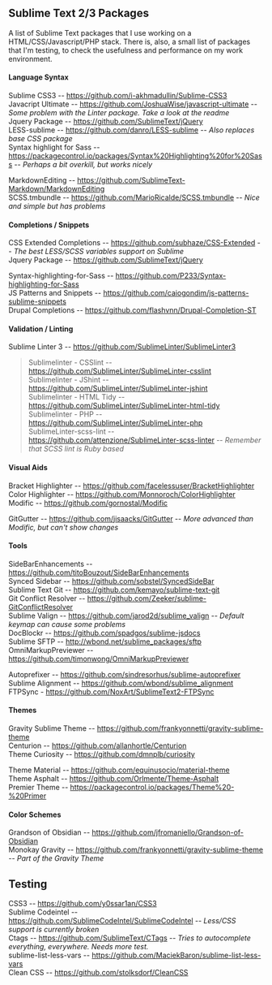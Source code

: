## Sublime Text 2/3 Packages
A list of Sublime Text packages that I use working on a HTML/CSS/Javascript/PHP stack. There is, also, a small list of packages that I'm testing, to check the usefulness and performance on my work environment.

#### Language Syntax

Sublime CSS3 -- <https://github.com/i-akhmadullin/Sublime-CSS3><br>
Javacript Ultimate -- <https://github.com/JoshuaWise/javascript-ultimate> -- *Some problem with the Linter package. Take a look at the readme*<br>
Jquery Package -- <https://github.com/SublimeText/jQuery><br>
LESS-sublime -- <https://github.com/danro/LESS-sublime> -- *Also replaces base CSS package*<br>
Syntax highlight for Sass -- <https://packagecontrol.io/packages/Syntax%20Highlighting%20for%20Sass> -- *Perhaps a bit overkill, but works nicely*<br>

MarkdownEditing -- <https://github.com/SublimeText-Markdown/MarkdownEditing><br>
SCSS.tmbundle -- <https://github.com/MarioRicalde/SCSS.tmbundle> -- *Nice and simple but has problems*<br>

#### Completions / Snippets

CSS Extended Completions -- <https://github.com/subhaze/CSS-Extended> -- *The best LESS/SCSS variables support on Sublime*<br>
Jquery Package -- <https://github.com/SublimeText/jQuery><br>

Syntax-highlighting-for-Sass -- <https://github.com/P233/Syntax-highlighting-for-Sass><br>
JS Patterns and Snippets -- <https://github.com/caiogondim/js-patterns-sublime-snippets><br>
Drupal Completions -- <https://github.com/flashvnn/Drupal-Completion-ST><br>

#### Validation / Linting

Sublime Linter 3 -- <https://github.com/SublimeLinter/SublimeLinter3><br>
> Sublimelinter - CSSlint -- <https://github.com/SublimeLinter/SublimeLinter-csslint><br>
> Sublimelinter - JShint -- <https://github.com/SublimeLinter/SublimeLinter-jshint><br>
> Sublimelinter - HTML Tidy -- <https://github.com/SublimeLinter/SublimeLinter-html-tidy><br>
> Sublimelinter - PHP -- <https://github.com/SublimeLinter/SublimeLinter-php><br>
> SublimeLinter-scss-lint -- <https://github.com/attenzione/SublimeLinter-scss-linter> -- *Remember that SCSS lint is Ruby based*<br>

#### Visual Aids

Bracket Highlighter -- <https://github.com/facelessuser/BracketHighlighter><br>
Color Highlighter -- <https://github.com/Monnoroch/ColorHighlighter><br>
Modific -- <https://github.com/gornostal/Modific><br>

GitGutter -- <https://github.com/jisaacks/GitGutter> -- *More advanced than Modific, but can't show changes*<br>

#### Tools

Side​Bar​Enhancements -- <https://github.com/titoBouzout/SideBarEnhancements><br>
Synced Sidebar -- <https://github.com/sobstel/SyncedSideBar><br>
Sublime Text Git -- <https://github.com/kemayo/sublime-text-git><br>
Git Conflict Resolver -- <https://github.com/Zeeker/sublime-GitConflictResolver><br>
Sublime Valign -- <https://github.com/jarod2d/sublime_valign> -- *Default keymap can cause some problems*<br>
DocBlockr -- <https://github.com/spadgos/sublime-jsdocs><br>
Sublime SFTP -- <http://wbond.net/sublime_packages/sftp><br>
OmniMarkupPreviewer -- <https://github.com/timonwong/OmniMarkupPreviewer><br>

Autoprefixer -- <https://github.com/sindresorhus/sublime-autoprefixer>
Sublime Alignment -- <https://github.com/wbond/sublime_alignment><br>
FTPSync - <https://github.com/NoxArt/SublimeText2-FTPSync><br>

#### Themes

Gravity Sublime Theme -- <https://github.com/frankyonnetti/gravity-sublime-theme><br>
Centurion -- <https://github.com/allanhortle/Centurion><br>
Theme Curiosity -- <https://github.com/dmnplb/curiosity><br>

Theme Material -- <https://github.com/equinusocio/material-theme><br>
Theme Asphalt -- <https://github.com/Orlmente/Theme-Asphalt><br>
Premier Theme -- <https://packagecontrol.io/packages/Theme%20-%20Primer><br>

#### Color Schemes

Grandson of Obsidian -- <https://github.com/jfromaniello/Grandson-of-Obsidian><br>
Monokay Gravity -- <https://github.com/frankyonnetti/gravity-sublime-theme> -- *Part of the Gravity Theme*

## Testing

CSS3 -- <https://github.com/y0ssar1an/CSS3><br>
Sublime Codeintel -- <https://github.com/SublimeCodeIntel/SublimeCodeIntel> -- *Less/CSS support is currently broken*<br>
Ctags -- <https://github.com/SublimeText/CTags> -- *Tries to autocomplete everything, everywhere. Needs more test.*<br>
sublime-list-less-vars -- <https://github.com/MaciekBaron/sublime-list-less-vars><br>
Clean CSS -- <https://github.com/stolksdorf/CleanCSS><br>
